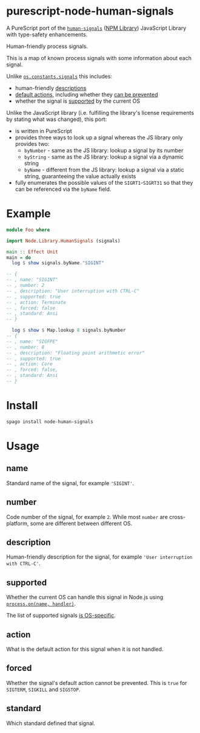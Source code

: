 # purescript-node-human-signals

A PureScript port of the [`human-signals`](https://github.com/ehmicky/human-signals) ([NPM Library](https://www.npmjs.com/package/human-signals)) JavaScript Library with type-safety enhancements.

Human-friendly process signals.

This is a map of known process signals with some information about each signal.

Unlike
[`os.constants.signals`](https://nodejs.org/api/os.html#os_signal_constants)
this includes:

- human-friendly [descriptions](#description)
- [default actions](#action), including whether they [can be prevented](#forced)
- whether the signal is [supported](#supported) by the current OS

Unlike the JavaScript library (i.e. fulfilling the library's license requirements by stating what was changed), this port:
- is written in PureScript
- provides three ways to look up a signal whereas the JS library only provides two:
    - `byNumber` - same as the JS library: lookup a signal by its number
    - `byString` - same as the JS library: lookup a signal via a dynamic string
    - `byName` - different from the JS library: lookup a signal via a static string, guaranteeing the value actually exists
- fully enumerates the possible values of the `SIGRT1`-`SIGRT31` so that they can be referenced via the `byName` field.

# Example

```purs
module Foo where

import Node.Library.HumanSignals (signals)

main :: Effect Unit
main = do
  log $ show signals.byName."SIGINT"

-- {
-- , name: "SIGINT"
-- , number: 2
-- , description: "User interruption with CTRL-C"
-- , supported: true
-- , action: Terminate
-- , forced: false
-- , standard: Ansi
-- }

  log $ show $ Map.lookup 8 signals.byNumber
-- {
-- , name: "SIGFPE"
-- , number: 8
-- , description: "Floating point arithmetic error"
-- , supported: true
-- , action: Core
-- , forced: false,
-- , standard: Ansi
-- }
```

# Install

```bash
spago install node-human-signals
```

# Usage

## name

Standard name of the signal, for example `'SIGINT'`.

## number

Code number of the signal, for example `2`. While most `number` are
cross-platform, some are different between different OS.

## description

Human-friendly description for the signal, for example
`'User interruption with CTRL-C'`.

## supported

Whether the current OS can handle this signal in Node.js using
[`process.on(name, handler)`](https://nodejs.org/api/process.html#process_signal_events).

The list of supported signals
[is OS-specific](https://github.com/ehmicky/cross-platform-node-guide/blob/main/docs/6_networking_ipc/signals.md#cross-platform-signals).

## action

What is the default action for this signal when it is not handled.

## forced

Whether the signal's default action cannot be prevented. This is `true` for
`SIGTERM`, `SIGKILL` and `SIGSTOP`.

## standard

Which standard defined that signal.
